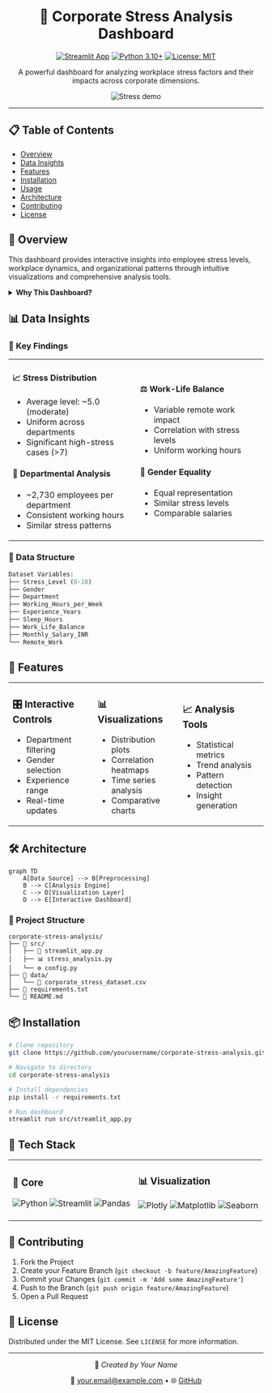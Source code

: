 <div align="center">

# 🎯 Corporate Stress Analysis Dashboard

[![Streamlit App](https://static.streamlit.io/badges/streamlit_badge_black_white.svg)](https://streamlit.io/apps)
[![Python 3.10+](https://img.shields.io/badge/python-3.10+-blue.svg)](https://www.python.org/downloads/)
[![License: MIT](https://img.shields.io/badge/License-MIT-yellow.svg)](https://opensource.org/licenses/MIT)

A powerful dashboard for analyzing workplace stress factors and their impacts across corporate dimensions.

<p align="center">
  <img src="https://github.com/tanishq-ctrl/corporate-stress-analysis/blob/main/stress.gif" alt="Stress demo">
</p>

---
</div>

## 📋 Table of Contents
- [Overview](#-overview)
- [Data Insights](#-data-insights)
- [Features](#-features)
- [Installation](#-installation)
- [Usage](#-usage)
- [Architecture](#%EF%B8%8F-architecture)
- [Contributing](#-contributing)
- [License](#-license)

## 🔭 Overview

This dashboard provides interactive insights into employee stress levels, workplace dynamics, and organizational patterns through intuitive visualizations and comprehensive analysis tools.

<details>
<summary><strong>Why This Dashboard?</strong></summary>

- 📊 Real-time stress level monitoring
- 🔄 Interactive data filtering
- 📈 Comprehensive statistical analysis
- 👥 Department-wise comparisons
- ⚖️ Gender equality insights
- 🏢 Workplace dynamics visualization

</details>

## 📊 Data Insights

### 🎯 Key Findings

<table>
<tr>
<td width="50%">

#### 📈 Stress Distribution
- Average level: ~5.0 (moderate)
- Uniform across departments
- Significant high-stress cases (>7)

#### 🏢 Departmental Analysis
- ~2,730 employees per department
- Consistent working hours
- Similar stress patterns

</td>
<td width="50%">

#### ⚖️ Work-Life Balance
- Variable remote work impact
- Correlation with stress levels
- Uniform working hours

#### 👥 Gender Equality
- Equal representation
- Similar stress levels
- Comparable salaries

</td>
</tr>
</table>

### 📑 Data Structure

```python
Dataset Variables:
├── Stress_Level (0-10)
├── Gender
├── Department
├── Working_Hours_per_Week
├── Experience_Years
├── Sleep_Hours
├── Work_Life_Balance
├── Monthly_Salary_INR
└── Remote_Work
```

## 🚀 Features

<table>
<tr>
<td width="33%">

### 🎛️ Interactive Controls
- Department filtering
- Gender selection
- Experience range
- Real-time updates

</td>
<td width="33%">

### 📊 Visualizations
- Distribution plots
- Correlation heatmaps
- Time series analysis
- Comparative charts

</td>
<td width="33%">

### 📈 Analysis Tools
- Statistical metrics
- Trend analysis
- Pattern detection
- Insight generation

</td>
</tr>
</table>

## 🛠️ Architecture

```mermaid
graph TD
    A[Data Source] --> B[Preprocessing]
    B --> C[Analysis Engine]
    C --> D[Visualization Layer]
    D --> E[Interactive Dashboard]
```

### 📁 Project Structure
```
corporate-stress-analysis/
├── 📂 src/
│   ├── 📱 streamlit_app.py
│   ├── 📊 stress_analysis.py
│   └── ⚙️ config.py
├── 📂 data/
│   └── 📄 corporate_stress_dataset.csv
├── 📝 requirements.txt
└── 📖 README.md
```

## 📦 Installation

```bash
# Clone repository
git clone https://github.com/yourusername/corporate-stress-analysis.git

# Navigate to directory
cd corporate-stress-analysis

# Install dependencies
pip install -r requirements.txt

# Run dashboard
streamlit run src/streamlit_app.py
```

## 🔧 Tech Stack

<table>
<tr>
<td>

### 🐍 Core
![Python](https://img.shields.io/badge/python-3.10+-blue.svg)
![Streamlit](https://img.shields.io/badge/Streamlit-1.22.0-FF4B4B.svg)
![Pandas](https://img.shields.io/badge/pandas-2.0.0-150458.svg)

</td>
<td>

### 📊 Visualization
![Plotly](https://img.shields.io/badge/plotly-5.13.0-3F4F75.svg)
![Matplotlib](https://img.shields.io/badge/matplotlib-3.7.1-11557c.svg)
![Seaborn](https://img.shields.io/badge/seaborn-0.12.2-7db0bc.svg)

</td>
</tr>
</table>

## 🤝 Contributing

1. Fork the Project
2. Create your Feature Branch (`git checkout -b feature/AmazingFeature`)
3. Commit your Changes (`git commit -m 'Add some AmazingFeature'`)
4. Push to the Branch (`git push origin feature/AmazingFeature`)
5. Open a Pull Request

## 📄 License

Distributed under the MIT License. See `LICENSE` for more information.

<div align="center">

---

<p>
👤 <i>Created by Your Name</i>
</p>

<p>
📧 <a href="mailto:your.email@example.com">your.email@example.com</a> •
🌐 <a href="https://github.com/yourusername">GitHub</a>
</p>

</div>
